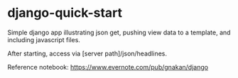 django-quick-start
==================

Simple django app illustrating json get, pushing view data to a template, and including javascript files.

After starting, access via [server path]/json/headlines.

Reference notebook: https://www.evernote.com/pub/gnakan/django
